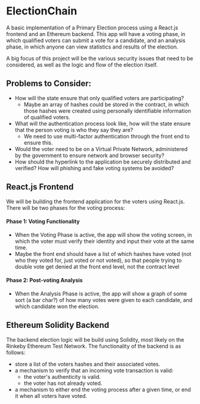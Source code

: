 # ElectionChain
A basic implementation of a Primary Election process using a React.js frontend and an Ethereum backend.  This app will have a voting phase, in which qualified voters can submit a vote for a candidate, and an analysis phase, in which anyone can view statistics and results of the election.

A big focus of this project will be the various security issues that need to be considered, as well as the logic and flow of the election itself.

## Problems to Consider:
- How will the state ensure that only qualified voters are participating?
  - Maybe an array of hashes could be stored in the contract, in which those hashes were created using personally identifiable information of qualified voters.
- What will the authentication process look like, how will the state ensure that the person voting is who they say they are?
  - We need to use multi-factor authentication through the front end to ensure this.
- Would the voter need to be on a Virtual Private Network, administered by the government to ensure network and browser security?
- How should the hyperlink to the application be securely distributed and verified?  How will phishing and fake voting systems be avoided?

## React.js Frontend
We will be building the frontend application for the voters using React.js.  There will be two phases for the voting process:

#### Phase 1: Voting Functionality
- When the Voting Phase is active, the app will show the voting screen, in which the voter must verify their identity and input their vote at the same time.
- Maybe the front end should have a list of which hashes have voted (not who they voted for, just voted or not voted), so that people trying to double vote get denied at the front end level, not the contract level

#### Phase 2: Post-voting Analysis
- When the Analysis Phase is active, the app will show a graph of some sort (a bar char?) of how many votes were given to each candidate, and which candidate won the election.

## Ethereum Solidity Backend
The backend election logic will be build using Solidity, most likely on the Rinkeby Ethereum Test Network.  The functionality of the backend is as follows:

- store a list of the voters hashes and their associated votes.
- a mechanism to verify that an incoming vote transaction is valid:
  - the voter's authenticity is valid.
  - the voter has not already voted.
- a mechanism to either end the voting process after a given time, or end it when all voters have voted.
